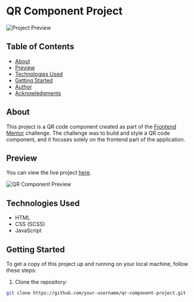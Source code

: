 # QR Component Project

![Project Preview](https://res.cloudinary.com/dz209s6jk/image/upload/v1642681547/Challenges/iukeubiskdrj479qikjr.jpg)

## Table of Contents

- [About](#about)
- [Preview](#preview)
- [Technologies Used](#technologies-used)
- [Getting Started](#getting-started)
- [Author](#author)
- [Acknowledgments](#acknowledgments)

## About

This project is a QR code component created as part of the [Frontend Mentor](https://www.frontendmentor.io) challenge. The challenge was to build and style a QR code component, and it focuses solely on the frontend part of the application.

## Preview

You can view the live project [here](https://athinamilagi.github.io/SampleProjects/docs/QR%20Component%20Project-1/).

![QR Component Preview](https://res.cloudinary.com/dz209s6jk/image/upload/v1642681473/Challenges/lzfaukzhigbavv5sc26b.jpg)

## Technologies Used

- HTML
- CSS (SCSS)
- JavaScript

## Getting Started

To get a copy of this project up and running on your local machine, follow these steps:

1. Clone the repository:

```bash
git clone https://github.com/your-username/qr-component-project.git
